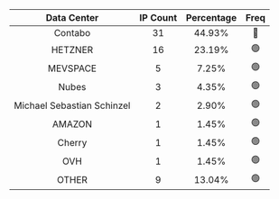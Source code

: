 | Data Center | IP Count | Percentage | Freq |
|:------------:|:--------:|:-----------:|:-----:|
| Contabo | 31 | 44.93% | 🔴 |
| HETZNER | 16 | 23.19% | 🟢 |
| MEVSPACE | 5 | 7.25% | 🟢 |
| Nubes | 3 | 4.35% | 🟢 |
| Michael Sebastian Schinzel | 2 | 2.90% | 🟢 |
| AMAZON | 1 | 1.45% | 🟢 |
| Cherry | 1 | 1.45% | 🟢 |
| OVH | 1 | 1.45% | 🟢 |
| OTHER | 9 | 13.04% | 🟢 |
